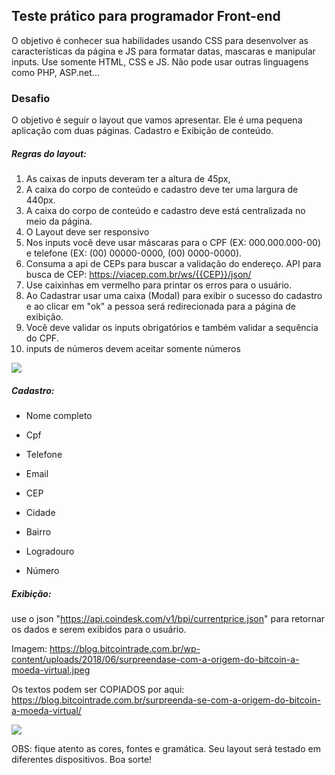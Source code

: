 ## Teste prático para programador Front-end

O objetivo é conhecer sua habilidades usando CSS para desenvolver as características da página e JS para formatar datas, mascaras e manipular inputs. Use somente HTML, CSS e JS. Não pode usar outras linguagens como PHP, ASP.net...

### Desafio

O objetivo é seguir o layout que vamos apresentar. Ele é uma pequena aplicação com duas páginas. Cadastro e Exibição de conteúdo.


##### Regras do layout:

1. As caixas de inputs deveram ter a altura de 45px, 
2. A caixa do corpo de conteúdo e cadastro deve ter uma largura de 440px. 
3. A caixa do corpo de conteúdo e cadastro deve está centralizada no meio da página.
4. O Layout deve ser responsivo
5. Nos inputs você deve usar máscaras para o CPF (EX: 000.000.000-00) e telefone (EX: (00) 00000-0000, (00) 0000-0000). 
6. Consuma a api de CEPs para buscar a validação do endereço. API para busca de CEP: https://viacep.com.br/ws/{{CEP}}/json/ 
7. Use caixinhas em vermelho para printar os erros para o usuário.
8. Ao Cadastrar usar uma caixa (Modal) para exibir o sucesso do cadastro e ao clicar em "ok" a pessoa será redirecionada para a página de exibição.
9. Você deve validar os inputs obrigatórios e também validar a sequência do CPF. 
10. inputs de números devem aceitar somente números



![](https://github.com/aurenilson/front-end/blob/master/src/iPad–1.png)

##### Cadastro:

- Nome completo

- Cpf

- Telefone

- Email

- CEP

- Cidade

- Bairro

- Logradouro

- Número

  

##### Exibição:

use o json "https://api.coindesk.com/v1/bpi/currentprice.json" para retornar os dados e serem exibidos para o usuário.

Imagem: https://blog.bitcointrade.com.br/wp-content/uploads/2018/06/surpreendase-com-a-origem-do-bitcoin-a-moeda-virtual.jpeg

Os textos podem ser COPIADOS por aqui: https://blog.bitcointrade.com.br/surpreenda-se-com-a-origem-do-bitcoin-a-moeda-virtual/



![](https://github.com/aurenilson/front-end/blob/master/src/iPad–2.png)



OBS: fique atento as cores, fontes e gramática. Seu layout será testado em diferentes dispositivos. Boa sorte!